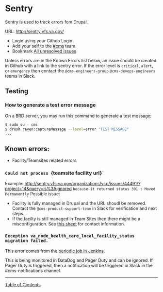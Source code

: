 # Sentry

Sentry is used to track errors fom Drupal.  

URL: http://sentry.vfs.va.gov/
* Login using your Github Login
* Add your self to the [#cms](http://sentry.vfs.va.gov/settings/vsp/teams/cms/members/) team.
* Bookmark [All unresolved issues](http://sentry.vfs.va.gov/organizations/vsp/issues/?project=14&query=is%3Aunresolved)

Unless errors are in the Known Errors list below, an issue should be created in Github with a link to the sentry error.  If the error level is `critical`, `alert`, or `emergency` then contact the `@cms-engineers-group` `@cms-devops-engineers` teams in Slack.

## Testing

### How to generate a test error message

On a BRD server, you may run this command to generate a test message:

```bash
$ sudo su - cms
$ drush raven:captureMessage --level=error "TEST MESSAGE"
...
```

## Known errors:

* Facility/Teamsites related errors

### `Could not process `{teamsite facility url}`

Example: http://sentry.vfs.va.gov/organizations/vsp/issues/44491/?project=14&query=is%3Aignored
`because it returned status 301 : Moved Permanently`
Possible issue:
* Facility is fully managed in Drupal and the URL shoudl be removed.  Contact the `@cms-product-support-team` in Slack for verification and next steps.
* If the facilty is still managed in Team Sites then there might be a misconfiguration. See [this sheet](https://github.com/department-of-veterans-affairs/va.gov-cms/blob/main/READMES/upstream-dependencies.md) for contact information.

### `Exception va_node_health_care_local_facility_status migration failed.`

This error comes from the [periodic job in Jenkins](http://jenkins.vfs.va.gov/job/cms/job/cms-periodic-prod/).

This is being monitored in DataDog and Pager Duty and can be ignored.  If Pager Duty is triggered, then a notification will be triggered in Slack in the #cms-notifications channel.

----

[Table of Contents](../README.md)

